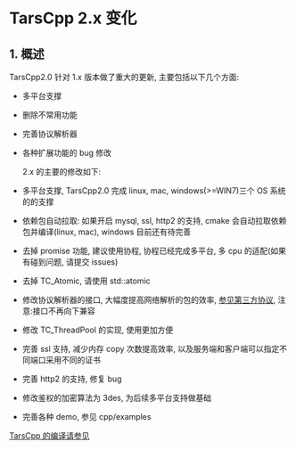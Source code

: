 # TarsCpp 2.x 变化

## 1. 概述

TarsCpp2.0 针对 1.x 版本做了重大的更新, 主要包括以下几个方面:

- 多平台支撑
- 删除不常用功能
- 完善协议解析器
- 各种扩展功能的 bug 修改

  2.x 的主要的修改如下:

- 多平台支撑, TarsCpp2.0 完成 linux, mac, windows(>=WIN7)三个 OS 系统的的支撑
- 依赖包自动拉取: 如果开启 mysql, ssl, http2 的支持, cmake 会自动拉取依赖包并编译(linux, mac), windows 目前还有待完善
- 去掉 promise 功能, 建议使用协程, 协程已经完成多平台, 多 cpu 的适配(如果有碰到问题, 请提交 issues)
- 去掉 TC_Atomic, 请使用 std::atomic
- 修改协议解析器的接口, 大幅度提高网络解析的包的效率, [参见第三方协议](tars-thirdparty-protocol.md), 注意:接口不再向下兼容
- 修改 TC_ThreadPool 的实现, 使用更加方便
- 完善 ssl 支持, 减少内存 copy 次数提高效率, 以及服务端和客户端可以指定不同端口采用不同的证书
- 完善 http2 的支持, 修复 bug
- 修改鉴权的加密算法为 3des, 为后续多平台支持做基础
- 完善各种 demo, 参见 cpp/examples

[TarsCpp 的编译请参见](./tars-compiler.md)
